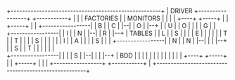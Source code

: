 +-----------------------------------------------------+
| DRIVER          +-----------------+  +-----------+  |
|                 |  FACTORIES      |  |  MONITORS |  |
|                 | +----+ +-----+  |  |  +-----+  |  |
+-----------------| | B  | | C   |  |--|  | O   |  |--+
                  | | U  | | O   |  |  |  | G   |  |   
+-----------------| | I  | | N   |  |--|  | R   |  |--+
| TABLES          | | L  | | S   |  |  |  | E   |  |  |
|                 | | T  | | T   |  |  |  | S   |  |  |
|                 | | I  | | A   |  |  |  | S   |  |  |
+-----------------| | N  | | N   |  |--|  |     |  |--+
                  | | S  | | T   |  |  |  |     |  |   
+-----------------| |    | | S   |  |--|  |     |  |--+
| BDD             | |    | |     |  |  |  |     |  |  |
|                 | +----+ +-----+  |  |  +-----+  |  |
|                 +-----------------+  +-----------+  |
+-----------------------------------------------------+